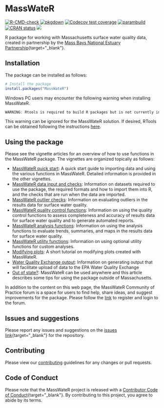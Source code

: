 # MassWateR

<!-- badges: start -->
[![R-CMD-check](https://github.com/massbays-tech/MassWateR/workflows/R-CMD-check/badge.svg)](https://github.com/massbays-tech/MassWateR/actions)
[![pkgdown](https://github.com/massbays-tech/MassWateR/workflows/pkgdown/badge.svg)](https://github.com/massbays-tech/MassWateR/actions)
[![Codecov test coverage](https://codecov.io/gh/massbays-tech/MassWateR/branch/main/graph/badge.svg)](https://app.codecov.io/gh/massbays-tech/MassWateR?branch=main)
[![parambuild](https://github.com/massbays-tech/MassWateR/workflows/parambuild/badge.svg)](https://github.com/massbays-tech/MassWateR/actions)
[![CRAN status](https://www.r-pkg.org/badges/version/MassWateR)](https://CRAN.R-project.org/package=MassWateR)
[![](http://cranlogs.r-pkg.org/badges/grand-total/MassWateR)](https://CRAN.R-project.org/package=MassWateR)
<!-- badges: end -->

R package for working with Massachusetts surface water quality data, created in partnership by the [Mass Bays National Estuary Partnership](http://www.massbays.org/){target="_blank"}.

## Installation

The package can be installed as follows:

``` r
# Install the package
install.packages("MassWateR")
```

Windows PC users may encounter the following warning when installing MassWateR.

```r
WARNING: Rtools is required to build R packages but is not currently installed. Please download and install the appropriate version of Rtools before proceeding: https://cran.r-project.org/bin/windows/Rtools/
```

This warning can be ignored for the MassWateR solution.  If desired, RTools can be obtained following the instructions <a rel="canonical" href="https://cran.r-project.org/bin/windows/Rtools/" target="_blank">here</a>.

## Using the package

Please see the vignette articles for an overview of how to use functions in the MassWateR package.  The vignettes are organized topically as follows: 

* [MassWateR quick start](https://massbays-tech.github.io/MassWateR/articles/MassWateR.html): A quick start guide to importing data and using the various functions in MassWateR. Detailed information is provided in the other vignettes.
* [MassWateR data input and checks](https://massbays-tech.github.io/MassWateR/articles/inputs.html): Information on datasets required to use the package, the required formats and how to import them into R, and the checks that are run when the data are imported.
* [MassWateR outlier checks](https://massbays-tech.github.io/MassWateR/articles/outlierchecks.html): Information on evaluating outliers in the results data for surface water quality.
* [MassWateR quality control functions](https://massbays-tech.github.io/MassWateR/articles/qcoverview.html): Information on using the quality control functions to assess completeness and accuracy of results data for surface water quality and to generate automated reports.
* [MassWateR analysis functions](https://massbays-tech.github.io/MassWateR/articles/analysis.html): Information on using the analysis functions to evaluate trends, summaries, and maps in the results data for surface water quality.
* [MassWateR utility functions](https://massbays-tech.github.io/MassWateR/articles/utility.html): Information on using optional utility functions for custom analyses.
* [Modifying plots](https://massbays-tech.github.io/MassWateR/articles/modifying.html): A short tutorial on modifying plots created with MassWateR.
* [Water Quality Exchange output](https://massbays-tech.github.io/MassWateR/articles/wqx.html): Information on generating output that will facilitate upload of data to the EPA Water Quality Exchange
* [Out of state?](https://massbays-tech.github.io/MassWateR/articles/outofstate.html): MassWateR can be used anywhere and this article describes some tips for using the package outside of Massachusetts.

In addition to the content on this web page, the MassWateR Community of Practice forum is a space for users to find help, share ideas, and suggest improvements for the package.  Please follow the <a href="https://massbays.discourse.group/login" target="_blank">link</a> to register and login to the forum.

## Issues and suggestions 

Please report any issues and suggestions on the [issues link](https://github.com/massbays-tech/MassWateR/issues){target="_blank"} for the repository.

## Contributing 

Please view our [contributing](https://github.com/massbays-tech/MassWateR/blob/master/.github/CONTRIBUTING.md) guidelines for any changes or pull requests.

## Code of Conduct
  
Please note that the MassWateR project is released with a [Contributor Code of Conduct](https://contributor-covenant.org/version/2/0/CODE_OF_CONDUCT.html){target="_blank"}. By contributing to this project, you agree to abide by its terms.
